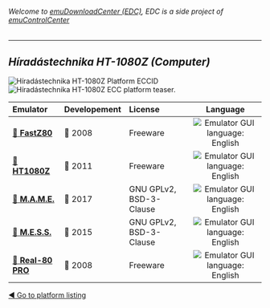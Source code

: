 ###### Welcome to [emuDownloadCenter (EDC)](https://github.com/PhoenixInteractiveNL/emuDownloadCenter/wiki/), EDC is a side project of [emuControlCenter](https://github.com/PhoenixInteractiveNL/emuControlCenter/wiki/)
***
## _Híradástechnika HT-1080Z (Computer)_
![](https://raw.githubusercontent.com/wiki/PhoenixInteractiveNL/emuDownloadCenter/images_platform/ecc_ht1080z_cell.png "Híradástechnika HT-1080Z Platform ECCID")
![](https://raw.githubusercontent.com/wiki/PhoenixInteractiveNL/emuDownloadCenter/images_platform/ecc_ht1080z_teaser.png "Híradástechnika HT-1080Z ECC platform teaser.")

| Emulator | Developement | License | Language |
|:---------|:-------------|:--------|:--------:|
| [:file_folder: **FastZ80**](https://github.com/PhoenixInteractiveNL/emuDownloadCenter/wiki/Emulator-fastz80#menu) | :red_circle: 2008 | Freeware | ![](https://raw.githubusercontent.com/wiki/PhoenixInteractiveNL/emuDownloadCenter/images_flags/icon_flag_EN_24.png "Emulator GUI language: English") |
| [:file_folder: **HT1080Z**](https://github.com/PhoenixInteractiveNL/emuDownloadCenter/wiki/Emulator-ht1080z#menu) | :red_circle: 2011 | Freeware | ![](https://raw.githubusercontent.com/wiki/PhoenixInteractiveNL/emuDownloadCenter/images_flags/icon_flag_EN_24.png "Emulator GUI language: English") |
| [:file_folder: **M.A.M.E.**](https://github.com/PhoenixInteractiveNL/emuDownloadCenter/wiki/Emulator-mame#menu) | :large_blue_circle: 2017 | GNU GPLv2, BSD-3-Clause | ![](https://raw.githubusercontent.com/wiki/PhoenixInteractiveNL/emuDownloadCenter/images_flags/icon_flag_EN_24.png "Emulator GUI language: English") |
| [:file_folder: **M.E.S.S.**](https://github.com/PhoenixInteractiveNL/emuDownloadCenter/wiki/Emulator-mess#menu) | :large_blue_circle: 2015 | GNU GPLv2, BSD-3-Clause | ![](https://raw.githubusercontent.com/wiki/PhoenixInteractiveNL/emuDownloadCenter/images_flags/icon_flag_EN_24.png "Emulator GUI language: English") |
| [:file_folder: **Real-80 PRO**](https://github.com/PhoenixInteractiveNL/emuDownloadCenter/wiki/Emulator-real80pro#menu) | :red_circle: 2008 | Freeware | ![](https://raw.githubusercontent.com/wiki/PhoenixInteractiveNL/emuDownloadCenter/images_flags/icon_flag_EN_24.png "Emulator GUI language: English") |

[:arrow_backward: Go to platform listing](https://github.com/PhoenixInteractiveNL/emuDownloadCenter/wiki/EDC-Platform-List)
